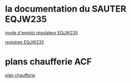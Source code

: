 # la documentation du SAUTER EQJW235

[mode d'emploi régulateur EQJW235](Documentation_mise_en_service_EQJW235.pdf)

[registres EQJW235](modbus_EQJW235-1.pdf)

# plans chaufferie ACF

[plan chaufferie](Chaufferie_CEREMA_20180312.PDF)
